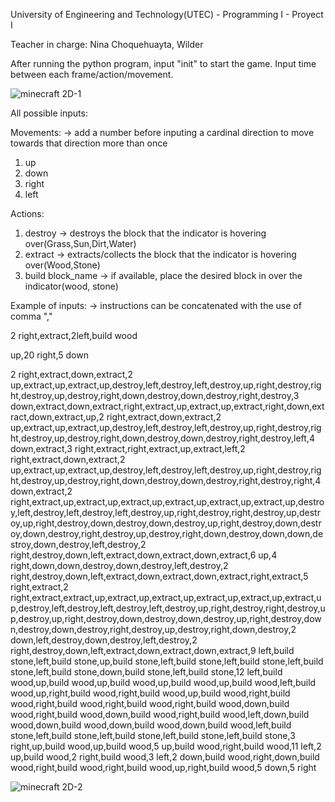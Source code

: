 University of Engineering and Technology(UTEC) - Programming I - Proyect I

Teacher in charge: Nina Choquehuayta, Wilder



After running the python program, input "init" to start the game.
Input time between each frame/action/movement.

![minecraft 2D-1](https://user-images.githubusercontent.com/108970365/178094349-b64352fd-2553-4c59-9d75-b7afb32906fc.png)

All possible inputs:

Movements:		-> add a number before inputing a cardinal direction to move towards that direction more than once
1. up
2. down
3. right
4. left



Actions:
1. destroy		-> destroys the block that the indicator is hovering over(Grass,Sun,Dirt,Water)
2. extract		-> extracts/collects the block that the indicator is hovering over(Wood,Stone)
3. build block_name	-> if available, place the desired block in over the indicator(wood, stone)



Example of inputs:	-> instructions can be concatenated with the use of comma ","

2 right,extract,2left,build wood

up,20 right,5 down


2 right,extract,down,extract,2 up,extract,up,extract,up,destroy,left,destroy,left,destroy,up,right,destroy,right,destroy,up,destroy,right,down,destroy,down,destroy,right,destroy,3 down,extract,down,extract,right,extract,up,extract,up,extract,right,down,extract,down,extract,up,2 right,extract,down,extract,2 up,extract,up,extract,up,destroy,left,destroy,left,destroy,up,right,destroy,right,destroy,up,destroy,right,down,destroy,down,destroy,right,destroy,left,4 down,extract,3 right,extract,right,extract,up,extract,left,2 right,extract,down,extract,2 up,extract,up,extract,up,destroy,left,destroy,left,destroy,up,right,destroy,right,destroy,up,destroy,right,down,destroy,down,destroy,right,destroy,right,4 down,extract,2 right,extract,up,extract,up,extract,up,extract,up,extract,up,extract,up,destroy,left,destroy,left,destroy,left,destroy,up,right,destroy,right,destroy,up,destroy,up,right,destroy,down,destroy,down,destroy,up,right,destroy,down,destroy,down,destroy,right,destroy,up,destroy,right,down,destroy,down,down,destroy,down,destroy,left,destroy,2 right,destroy,down,left,extract,down,extract,down,extract,6 up,4 right,down,down,destroy,down,destroy,left,destroy,2 right,destroy,down,left,extract,down,extract,down,extract,right,extract,5 right,extract,2 right,extract,extract,up,extract,up,extract,up,extract,up,extract,up,extract,up,destroy,left,destroy,left,destroy,left,destroy,up,right,destroy,right,destroy,up,destroy,up,right,destroy,down,destroy,down,destroy,up,right,destroy,down,destroy,down,destroy,right,destroy,up,destroy,right,down,destroy,2 down,left,destroy,down,destroy,left,destroy,2 right,destroy,down,left,extract,down,extract,down,extract,9 left,build stone,left,build stone,up,build stone,left,build stone,left,build stone,left,build stone,left,build stone,down,build stone,left,build stone,12 left,build wood,up,build wood,up,build wood,up,build wood,up,build wood,left,build wood,up,right,build wood,right,build wood,up,build wood,right,build wood,right,build wood,right,build wood,right,build wood,down,build wood,right,build wood,down,build wood,right,build wood,left,down,build wood,down,build wood,down,build wood,down,build wood,left,build stone,left,build stone,left,build stone,left,build stone,left,build stone,3 right,up,build wood,up,build wood,5 up,build wood,right,build wood,11 left,2 up,build wood,2 right,build wood,3 left,2 down,build wood,right,down,build wood,right,build wood,right,build wood,up,right,build wood,5 down,5 right

![minecraft 2D-2](https://user-images.githubusercontent.com/108970365/178094351-d637b66b-1b71-4501-b4a7-f1c401e93bdf.png)
